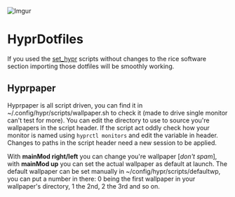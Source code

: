![Imgur](https://imgur.com/a/tGRSRS6)

# HyprDotfiles

If you used the [set_hypr](https://github.com/sickmitch/set_hyprland/blob/master/set_hypr.sh) scripts without changes to the rice software section importing those dotfiles will be smoothly working.

## Hyprpaper

Hyprpaper is all script driven, you can find it in ~/.config/hypr/scripts/wallpaper.sh to check it (made to drive single monitor can't test for more).
You can edit the directory to use to source you're wallpapers in the script header. If the script act oddly check how your monitor is named using `hyprctl monitors` and edit the variable in header. 
Changes to paths in the script header need a new session to be applied.

With **mainMod right/left** you can change you're wallpaper [*don't spam*], with **mainMod up** you can set the actual wallpaper as default at launch.
The default wallpaper can be set manually in ~/config/hypr/scripts/defaultwp, you can put a number in there: 0 being the first wallpaper in your wallpaper's directory, 1 the 2nd, 2 the 3rd and so on.
